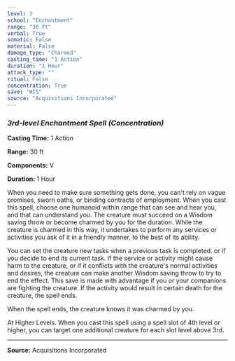 ```yaml
---
level: 3
school: "Enchantment"
range: "30 ft"
verbal: True
somatic: False
material: False
damage_type: "Charmed"
casting_time: "1 Action"
duration: "1 Hour"
attack_type: ""
ritual: False
concentration: True
save: "WIS"
source: "Acquisitions Incorporated"
---
```


### *3rd-level Enchantment Spell* *(Concentration)*

**Casting Time:** 1 Action

**Range:** 30 ft

**Components:** V

**Duration:** 1 Hour

When you need to make sure something gets done, you can't rely on vague promises, sworn oaths, or binding contracts of employment. When you cast this spell, choose one humanoid within range that can see and hear you, and that can understand you. The creature must succeed on a Wisdom saving throw or become charmed by you for the duration. While the creature is charmed in this way, it undertakes to perform any services or activities you ask of it in a friendly manner, to the best of its ability.
 
 You can set the creature new tasks when a previous task is completed. or if you decide to end its current task. If the service or activity might cause harm to the creature, or if it conflicts with the creature's normal activities and desires, the creature can make another Wisdom saving throw to try to end the effect. This save is made with advantage if you or your companions are fighting the creature. If the activity would result in certain death for the creature, the spell ends.
 
 When the spell ends, the creature knows it was charmed by you.
 
 At Higher Levels. When you cast this spell using a spell slot of 4th level or higher, you can target one additional creature for each slot level above 3rd.

---
**Source:** Acquisitions Incorporated
